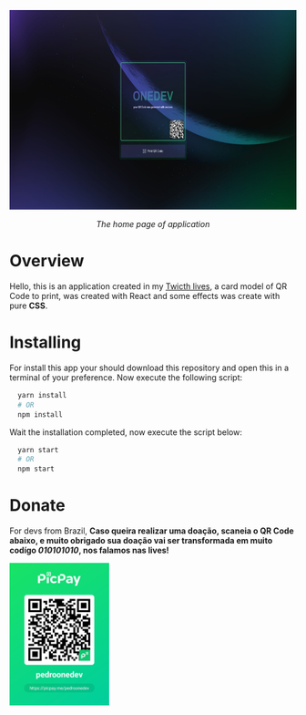 <p align="center">
  <p align="center">
    <img src="./images/home-1.jpeg" alt="The home screenshot" widt="300" height="350"/>
  </p>
  <p align="center">
    <i>The home page of application</i>
  </p>
</p>

# Overview

Hello, this is an application created in my [Twicth lives](https://www.twitch.tv/onedev_), a card model of QR Code to print, was created with React and some effects was create with pure **CSS**.


# Installing
For install this app your should download this repository and open this in a terminal of your preference.
Now execute the following script:

```bash
  yarn install
  # OR
  npm install
```

Wait the installation completed, now execute the script below:

```bash
  yarn start
  # OR
  npm start
```

# Donate

For devs from Brazil, **Caso queira realizar uma doação, scaneia o QR Code abaixo, e muito obrigado sua doação vai ser transformada em muito codígo *010101010*, nos falamos nas lives!**

<p align="left">
  <img src="./images/donate.jpg" alt="The home screenshot" height="250"/>
</p>
